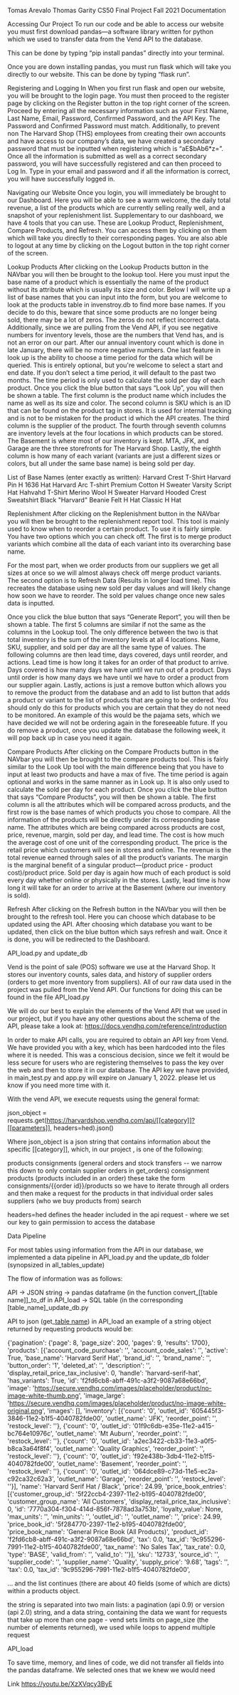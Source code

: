 Tomas Arevalo
Thomas Garity
CS50 Final Project
Fall 2021
Documentation

Accessing Our Project
To run our code and be able to access our website you must first download pandas—a software library written for python which we used to transfer data from the Vend API to the database.

This can be done by typing “pip install pandas” directly into your terminal.

Once you are down installing pandas, you must run flask which will take you directly to our website. This can be done by typing “flask run”.

Registering and Logging In
When you first run flask and open our website, you will be brought to the login page. You must then proceed to the register page by clicking on the Register button in the top right corner of the screen. Proceed by entering all the necessary information such as your First Name, Last Name, Email, Password, Confirmed Password, and the API Key. The Password and Confirmed Password must match. Additionally, to prevent non The Harvard Shop (THS) employees from creating their own accounts and have access to our company’s data, we have created a secondary password that must be inputted when registering which is  “aE$bAb6*z=”. Once all the information is submitted as well as a correct secondary password, you will have successfully registered and can then proceed to Log In. Type in your email and password and if all the information is correct, you will have successfully logged in.

Navigating our Website
Once you login, you will immediately be brought to our Dashboard. Here you will be able to see a warm welcome, the daily total revenue, a list of the products which are currently selling really well, and a snapshot of your replenishment list. Supplementary to our dashboard, we have 4 tools that you can use. These are Lookup Product, Replenishment, Compare Products, and Refresh. You can access them by clicking on them which will take you  directly to their corresponding pages. You are also able to logout at any time by clicking on the Logout button in the top right corner of the screen.

Lookup Products
After clicking on the Lookup Products button in the NAVbar you will then be brought to the lookup tool. Here you must input the base name of a product which is essentially the name of the product without its attribute which is usually its size and color. Below I will write up a list of base names that you can input into the form, but you are welcome to look at the products table in invenstroy.db to find more base names. If you decide to do this, beware that since some products are no longer being sold, there may be a lot of zeros. The zeros do not reflect incorrect data. Additionally, since we are pulling from the Vend API, if you see negative numbers for inventory levels, those are the numbers that Vend has, and is not an error on our part. After our annual inventory count which is done in late January, there will be no more negative numbers. One last feature in look up is the ability to choose a time period for the data which will be queried. This is entirely optional, but you're welcome to select a start and end date. If you don’t select a time period, it will default to the past two months. The time period is only used to calculate the sold per day of each product.
Once you click the blue button that says “Look Up”, you will then be shown a table. The first column is the product name which includes the name as well as its size and color. The second column is SKU which is an ID that can be found on the product tag in stores. It is used for internal tracking and is not to be mistaken for the product id which the API creates. The third column is the supplier of the product. The fourth through seventh columns are inventory levels at the four locations in which products can be stored. The Basement is where most of our inventory is kept. MTA, JFK, and Garage are the three storefronts for The Harvard Shop. Lastly, the eighth column is how many of each variant (variants are just a different sizes or colors, but all under the same base name) is being sold per day. 

List of Base Names (enter exactly as written):
Harvard Crest T-Shirt
Harvard Pin
H 1636 Hat
Harvard Arc T-shirt
Premium Cotton H Sweater
Varsity Script Hat
Hahvahd T-Shirt
Merino Wool H Sweater
Harvard Hooded Crest Sweatshirt
Black "Harvard" Beanie
Felt H Hat
Classic H Hat

Replenishment
After clicking on the Replenishment button in the NAVbar you will then be brought to the replenishment report tool. This tool is mainly used to know when to reorder a certain product. To use it is fairly simple. You have two options which you can check off. The first is to merge product variants which combine all the data of each variant into its overarching base name.

For the most part, when we order products from our suppliers we get all sizes at once so we will almost always check off merge product variants. The second option is to Refresh Data (Results in longer load time). This recreates the database using new sold per day values and will likely change how soon we have to reorder. The sold per values change once new sales data is inputted.

Once you click the blue button that says “Generate Report”, you will then be shown a table. The first 5 columns are similar if not the same as the columns in the Lookup tool. The only difference between the two is that total inventory is the sum of the inventory levels at all 4 locations. Name, SKU, supplier, and sold per day are all the same type of values. The following columns are then lead time, days covered, days until reorder, and actions. Lead time is how long it takes for an order of that product to arrive. Days covered is how many days we have until we run out of a product. Days until order is how many days we have until we have to order a product from our supplier again. Lastly, actions is just a remove button which allows you to remove the product from the database and an add to list button that adds a product or variant to the list of products that are going to be ordered. You should only do this for products which you are certain that they do not need to be monitored. An example of this would be the pajama sets, which we have decided we will not be ordering again in the foreseeable future. If you do remove a product, once you update the database the following week, it will pop back up in case you need it again.

Compare Products
After clicking on the Compare Products button in the NAVbar you will then be brought to the compare products tool. This is fairly similar to the Look Up tool with the main difference being that you have to input at least two products and have a max of five. The time period is again optional and works in the same manner as in Look up. It is also only used to calculate the sold per day for each product.
Once you click the blue button that says “Compare Products”, you will then be shown a table. The first column is all the attributes which will be compared across products, and the first row is the base names of which products you chose to compare. All the information of the products will be directly under its corresponding base name. The attributes which are being compared across products are cost, price, revenue, margin, sold per day, and lead time. The cost is how much the average cost of one unit of the corresponding product. The price is the retail price which customers will see in stores and online. The revenue is the total revenue earned through sales of all the product’s variants. The margin is the marginal benefit of a singular product—(product price - product cost)/product price. Sold per day is again how much of each product is sold every day whether online or physically in the stores. Lastly, lead time is how long it will take for an order to arrive at the Basement (where our inventory is sold).

Refresh
After clicking on the Refresh button in the NAVbar you will then be brought to the refresh tool. Here you can choose which database to be updated using the API. After choosing which database you want to be updated, then click on the blue button which says refresh and wait. Once it is done, you will be redirected to the Dashboard.


API_load.py and update_db

Vend is the point of sale (POS) software we use at the Harvard Shop. It stores our inventory counts, sales data, and history of supplier orders (orders to get more inventory from suppliers). All of our raw data used in the project was pulled from the Vend API. Our functions for doing this can be found in the file API_load.py

We will do our best to explain the elements of the Vend API that we used in our project, but if you have any other questions about the schema of the API, please take a look at: https://docs.vendhq.com/reference/introduction 

In order to make API calls, you are required to obtain an API key from Vend. We have provided you with a key, which has been hardcoded into the files where it is needed. This was a conscious decision, since we felt it would be less secure for users who are registering themselves to pass the key over the web and then to store it in our database. The API key we have provided, in main_test.py and app.py will expire on January 1, 2022. please let us know if you need more time with it.

With the vend API, we execute requests using the general format:

json_object = requests.get(https://harvardshop.vendhq.com/api/[[category]]?[[parameters]], headers=hed).json()

Where json_object is a json string that contains information about the specific [[category]], which, in our project , is one of the following:

products
consignments (general orders and stock transfers -- we narrow this down to only contain supplier orders in get_orders)
consignment products (products included in an order)
these take the form consignments/{{order id}}/products
so we have to iterate through all orders and then make a request for the products in that individual order
sales
suppliers (who we buy products from)
search

headers=hed defines the header included in the api request - where we set our key to gain permission to access the database 

Data Pipeline

For most tables using information from the API in our database, we implemented a data pipeline in API_load.py and the update_db folder (synopsized in all_tables_update)

The flow of information was as follows:

API → JSON string → pandas dataframe (in the function convert_[[table name]]_to_df in API_load → SQL table (in the corresponding [table_name]_update_db.py

API to json (get_[table name]()) in API_load
an example of a string object returned by requesting products would be:

{'pagination': {'page': 8, 'page_size': 200, 'pages': 9, 'results': 1700},
 'products': [{'account_code_purchase': '',
   'account_code_sales': '',
   'active': True,
   'base_name': 'Harvard Serif Hat',
   'brand_id': '',
   'brand_name': '',
   'button_order': '1',
   'deleted_at': '',
   'description': '',
   'display_retail_price_tax_inclusive': 0,
   'handle': 'harvard-serif-hat',
   'has_variants': True,
   'id': 'f2fd6cb8-abff-491c-a3f2-9087a68e66bd',
   'image': 'https://secure.vendhq.com/images/placeholder/product/no-image-white-thumb.png',
   'image_large': 'https://secure.vendhq.com/images/placeholder/product/no-image-white-original.png',
   'images': [],
   'inventory': [{'count': '0',
     'outlet_id': '605445f3-3846-11e2-b1f5-4040782fde00',
     'outlet_name': 'JFK',
     'reorder_point': '',
     'restock_level': ''},
    {'count': '0',
     'outlet_id': '01f9c6db-e35e-11e2-a415-bc764e10976c',
     'outlet_name': 'Mt Auburn',
     'reorder_point': '',
     'restock_level': ''},
    {'count': '0',
     'outlet_id': 'a2ec3422-cb33-11e3-a0f5-b8ca3a64f8f4',
     'outlet_name': 'Quality Graphics',
     'reorder_point': '',
     'restock_level': ''},
    {'count': '0',
     'outlet_id': 'f92e438b-3db4-11e2-b1f5-4040782fde00',
     'outlet_name': 'Basement',
     'reorder_point': '',
     'restock_level': ''},
    {'count': '0',
     'outlet_id': '064dce89-c73d-11e5-ec2a-c92ca32c62a3',
     'outlet_name': 'Garage',
     'reorder_point': '',
     'restock_level': ''}],
   'name': 'Harvard Serif Hat / Black',
   'price': 24.99,
   'price_book_entries': [{'customer_group_id': '5f22ccb4-2397-11e2-b195-4040782fde00',
     'customer_group_name': 'All Customers',
     'display_retail_price_tax_inclusive': 0,
     'id': '7770a304-f304-414d-856f-7878ad3a753b',
     'loyalty_value': None,
     'max_units': '',
     'min_units': '',
     'outlet_id': '',
     'outlet_name': '',
     'price': 24.99,
     'price_book_id': '5f284770-2397-11e2-b195-4040782fde00',
     'price_book_name': 'General Price Book (All Products)',
     'product_id': 'f2fd6cb8-abff-491c-a3f2-9087a68e66bd',
     'tax': 0.0,
     'tax_id': '9c955296-7991-11e2-b1f5-4040782fde00',
     'tax_name': 'No Sales Tax',
     'tax_rate': 0.0,
     'type': 'BASE',
     'valid_from': '',
     'valid_to': ''}],
   'sku': '12733',
   'source_id': '',
   'supplier_code': '',
   'supplier_name': 'Quality',
   'supply_price': '9.68',
   'tags': '',
   'tax': 0.0,
   'tax_id': '9c955296-7991-11e2-b1f5-4040782fde00',
  

… and the list continues (there are about 40 fields (some of which are dicts) within a products object.
 
the string is separated into two main lists: a pagination (api 0.9) or version (api 2.0) string, and a data string, containing the data we want
for requests that take up more than one page - vend sets limits on page_size (the number of elements returned), we used while loops to append multiple request


API_load

To save time, memory, and lines of code, we did not transfer all fields into the pandas dataframe. We selected ones that we knew we would need 

Link
https://youtu.be/XzXVqcy3ByE



